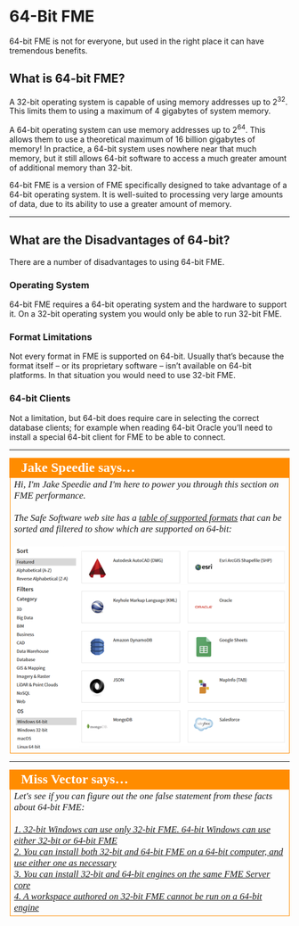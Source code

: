 # 64-Bit FME

64-bit FME is not for everyone, but used in the right place it can have tremendous benefits.


## What is 64-bit FME? ##

A 32-bit operating system is capable of using memory addresses up to 2<sup>32</sup>. This limits them to using a maximum of 4 gigabytes of system memory. 

A 64-bit operating system can use memory addresses up to 2<sup>64</sup>. This allows them to use a theoretical maximum of 16 billion gigabytes of memory! In practice, a 64-bit system uses nowhere near that much memory, but it still allows 64-bit software to access a much greater amount of additional memory than 32-bit.

64-bit FME is a version of FME specifically designed to take advantage of a 64-bit operating system. It is well-suited to processing very large amounts of data, due to its ability to use a greater amount of memory.

---

## What are the Disadvantages of 64-bit? ##

There are a number of disadvantages to using 64-bit FME.

### Operating System ###
64-bit FME requires a 64-bit operating system and the hardware to support it. On a 32-bit operating system you would only be able to run 32-bit FME.

### Format Limitations ###
Not every format in FME is supported on 64-bit. Usually that’s because the format itself – or its proprietary software – isn’t available on 64-bit platforms. In that situation you would need to use 32-bit FME.

### 64-bit Clients ###
Not a limitation, but 64-bit does require care in selecting the correct database clients; for example when reading 64-bit Oracle you’ll need to install a special 64-bit client for FME to be able to connect.

---

<table style="border-spacing: 0px">
<tr>
<td style="vertical-align:middle;background-color:darkorange;border: 2px solid darkorange">
<i class="fa fa-quote-left fa-lg fa-pull-left fa-fw" style="color:white;padding-right: 12px;vertical-align:text-top"></i>
<span style="color:white;font-size:x-large;font-weight: bold;font-family:serif">Jake Speedie says…</span>
</td>
</tr>

<tr>
<td style="border: 1px solid darkorange">
<span style="font-family:serif; font-style:italic; font-size:larger">
Hi, I'm Jake Speedie and I'm here to power you through this section on FME performance.
<br><br>The Safe Software web site has a <a href="http://safe.com/formats">table of supported formats</a> that can be sorted and filtered to show which are supported on 64-bit:
<br><br><img src="./Images/Img2.001.FormatsListOnWebSite.png">
</span>
</td>
</tr>
</table>

---

<table style="border-spacing: 0px">
<tr>
<td style="vertical-align:middle;background-color:darkorange;border: 2px solid darkorange">
<i class="fa fa-quote-left fa-lg fa-pull-left fa-fw" style="color:white;padding-right: 12px;vertical-align:text-top"></i>
<span style="color:white;font-size:x-large;font-weight: bold;font-family:serif">Miss Vector says…</span>
</td>
</tr>

<tr>
<td style="border: 1px solid darkorange">
<span style="font-family:serif; font-style:italic; font-size:larger">
Let's see if you can figure out the one false statement from these facts about 64-bit FME:
<br><br><a href="http://52.73.3.37/fmedatastreaming/Manual/QAResponse2017.fmw?chapter=12&question=1&answer=1&DestDataset_TEXTLINE=C%3A%5CFMEOutput%5CQAResponse.html">1. 32-bit Windows can use only 32-bit FME. 64-bit Windows can use either 32-bit or 64-bit FME</a>
<br><a href="http://52.73.3.37/fmedatastreaming/Manual/QAResponse2017.fmw?chapter=12&question=1&answer=2&DestDataset_TEXTLINE=C%3A%5CFMEOutput%5CQAResponse.html">2. You can install both 32-bit and 64-bit FME on a 64-bit computer, and use either one as necessary</a>
<br><a href="http://52.73.3.37/fmedatastreaming/Manual/QAResponse2017.fmw?chapter=12&question=1&answer=3&DestDataset_TEXTLINE=C%3A%5CFMEOutput%5CQAResponse.html">3. You can install 32-bit and 64-bit engines on the same FME Server core</a>
<br><a href="http://52.73.3.37/fmedatastreaming/Manual/QAResponse2017.fmw?chapter=12&question=1&answer=4&DestDataset_TEXTLINE=C%3A%5CFMEOutput%5CQAResponse.html">4. A workspace authored on 32-bit FME cannot be run on a 64-bit engine</a> 
</span>
</td>
</tr>
</table>
